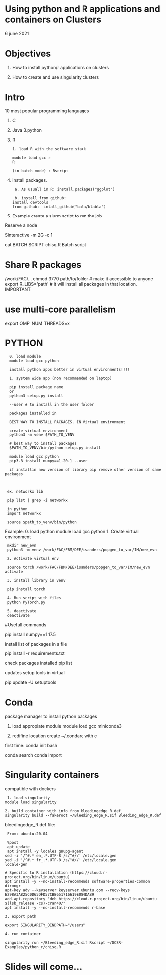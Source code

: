 # Using python and R applications and containers on Clusters
 6 june 2021
 
 
 
 # Objectives
 1. How to install python/r applications on clusters
 
 2. How to create and use singularity clusters
 
 
 # Intro
 
 10 most popular programming languages
 
 1. C 
 2. Java
 3.python 
 7. R




       
        1. load R with the software stack

        module load gcc r
        R

        (in batch mode) : Rscript

2. install packages. 
 
        a. As usuall in R: install.packages("ggplot")

        b. install from github:
       install devtools 
       from github:  intall_github("bala/blabla")


3. Example create a slurm script to run the job



Reserve a node

Sinteractive -m 2G -c 1

cat BATCH SCRIPT chisq.R
Batch script


# Share R packages

/work/FAC/...
chmod 3770 path/to/folder  # make it accessible to anyone
export R_LIBS='path' # it will install all packages in that location. IMPORTANT

# use multi-core parallelism

export OMP_NUM_THREADS=x


# PYTHON

      0. load module
      module load gcc python
      
      install python apps better in virtual environments!!!!

      1. system wide app (non recommended on laptop)

      pip install package name
      or
      python3 setup.py install

      --user # to install in the user folder

      packages installed in

      BEST WAY TO INSTALL PACKAGES. IN Virtual environment

      create virtual environment
      python3 -m venv $PATH_TO_VENV

      # best way to install packages
      $PATH_TO_VENV/bin/python setup.py install

      module load gcc python
      pip3.8 install numpy==1.20.1 --user

      if installin new version of library pip remove other version of same packages



     ex. networkx lib

     pip list | grep -i networkx

     in python
     import networkx 

     source $path_to_venv/bin/python

Example:
     0. load python
          module load gcc python
     1. Create virtual environment

     mkdir new_evn
     python3 -m venv /work/FAC/FBM/DEE/isanders/popgen_to_var/IM/new_evn

     2. Activate virtual env

     source torch /work/FAC/FBM/DEE/isanders/popgen_to_var/IM/new_evn activate

     3. install library in venv

     pip install torch

     4. Run script with files
     python PyTorch.py

     5. deactivate 
     deactivate



#Usefull commands

pip install numpy==1.17.5

install list of packages in a file

pip install -r requirements.txt

check packages installed
pip list

updates setup tools in virtual

pip update -U setuptools



# Conda
package manager to install python packages


1. load appropiate module
module load gcc miniconda3

2. redifine location create ~/.condarc with c

first time: conda init bash


conda search 
conda import


# Singularity containers

compatible with dockers


     1. load singularity
    module load singularity

    2. build container with info from bleedingedge_R.def
    singularity build --fakeroot ~/Bleeding_edge_R.sif Bleeding_edge_R.def

bleedingedge_R.def file:
     
     From: ubuntu:20.04

     %post
     apt update
     apt install -y locales gnupg-agent
    sed -i '/^#.* en_.*.UTF-8 /s/^#//' /etc/locale.gen
    sed -i '/^#.* fr_.*.UTF-8 /s/^#//' /etc/locale.gen
    locale-gen

    # Specific to R installation (https://cloud.r-project.org/bin/linux/ubuntu)
    apt install -y --no-install-recommends software-properties-common dirmngr
    apt-key adv --keyserver keyserver.ubuntu.com --recv-keys E298A3A825C0D65DFD57CBB651716619E084DAB9
    add-apt-repository "deb https://cloud.r-project.org/bin/linux/ubuntu $(lsb_release -cs)-cran40/"
    apt install -y --no-install-recommends r-base

    3. export path

    export SINGULARITY_BINDPATH="/users"

    4. run container

    singularity run ~/Bleeding_edge_R.sif Rscript ~/DCSR-Examples/python_r/chisq.R


# Slides will come...




 
